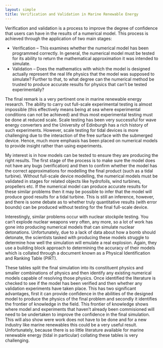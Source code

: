 ```yaml
---
layout: simple
title: Verification and Validation in Marine Renewable Energy
---
```


Verification and validation is a process to improve the degree of confidence that users can have in the results of a numerical model. This process is achieved through the application of two main stages:

* Verification – This examines whether the numerical model has been programmed correctly. In general, the numerical model must be tested for its 
  ability to return the mathematical approximation it was intended to simulate.
* Validation – Does the mathematics with which  the model is designed actually represent the real life physics that the model was supposed to 
  simulate? Further to that, to what degree can the numerical method be trusted to produce accurate results for physics that can’t be tested 
  experimentally?

The final remark is a very pertinent one in marine renewable energy research. The ability to carry out full-scale experimental testing is almost impossible (this effectively means being at sea where experimental conditions can not be achieved) and thus most experimental testing must be done at reduced scale. Scale testing has been very successful for wave energy converters and the University of Edinburgh has a rich history of such experiments. However, scale testing for tidal devices is more challenging due to the interaction of the free surface with the submerged device. Hence, much more emphasis has been placed on numerical models to provide insight rather than using experiments.

My interest is in how models can be tested to ensure they are producing the right results. The first stage of the process is to make sure the model does not have any bugs (verification) and then to confirm whether the model has the correct approximations for modelling the final product (such as a tidal turbine). Without full-scale device modelling, the numerical models must be validated in stages for related objects like hydrofoils, wind turbines, propellers etc. If the numerical model can produce accurate results for these similar problems then it may be possible to infer that the model will produce good results for a tidal turbine. This is still an inference, however, and there is some debate as to whether truly quantitative results (with error bounds) can be produced without testing for the final full-scale device.

Interestingly, similar problems occur with nuclear stockpile testing. You can’t explode nuclear weapons very often, any more, so a lot of work has gone into producing numerical models that can simulate nuclear detonations. Unfortunately, due to a lack of data about how a bomb should detonate, the scientists tasked with producing these models struggle to determine how well the simulation will emulate a real explosion. Again, they use a building block approach to determining the accuracy of their models which is collated through a document known as a Physical Identification and Ranking Table (PIRT).

These tables split the final simulation into its constituent physics and smaller combinations of physics and then identify any existing numerical models capable of resolving those physics. Once identified the literature is checked to see if the model has been verified and then whether any validation experiments have taken place. This has two significant advantages, first it can provide confidence in the abilities of the designed model to produce the physics of the final problem and secondly it identifies the frontier of knowledge in the field. This frontier of knowledge shows where model and experiments that haven’t already been commisioned will need to be undertaken to improve the confidence in the final simulation. This will also show were work does not have to be done and for a new industry like marine renewables this could be a very useful result. Unfortunately, because there is so little literature available for marine renewable energy (tidal in particular) collating these tables is very challenging.






